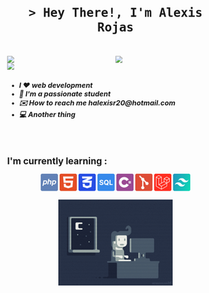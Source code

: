 <h1 align="center">
    <samp>
    &gt; Hey There!, I'm Alexis Rojas</b>
    </samp>
</h1><br>

[<img align="right" width="50%" src="https://github-readme-stats.vercel.app/api/top-langs/?username=Alexis1476&theme=nord&layout=compact">](https://metrics.lecoq.io/ouuan#gh-dark-mode-only)
[<img align="right" width="50%" src="https://github-readme-stats.vercel.app/api/top-langs/?username=Alexis1476&theme=light&layout=compact">](https://metrics.lecoq.io/ouuan#gh-light-mode-only)
![](https://komarev.com/ghpvc/?username=Alexis1476&label=Profile+Views&style=for-the-badge)

<h3>
    <ul>
        <li><i>I ❤️ web development</i></li>
        <li><i>📕 I'm a passionate student</i></li>
        <li><i>✉️ How to reach me halexisr20@hotmail.com</i></li>
        <li><i>💻 Another thing</i></li>
    </ul>
</h3><br><br>


<h2>I'm currently learning :</h2>
<div align="center">
    <img height=40 src="./imgs/php.svg"/>
    <img height=40 src="./imgs/html.svg"/>
    <img height=40 src="./imgs/css.svg"/>
    <img height=40 src="./imgs/sql.svg"/>
    <img height=40 src="./imgs/cSharp.svg"/>
    <img height=40 src="./imgs/git.svg"/>
    <img height=40 src="./imgs/laravel.svg"/>
    <img height=40 src="./imgs/tailwind.svg"/>
</div><br>
<div align="center">
    <img height=200 src="./imgs/programming.gif"/>
</div>


